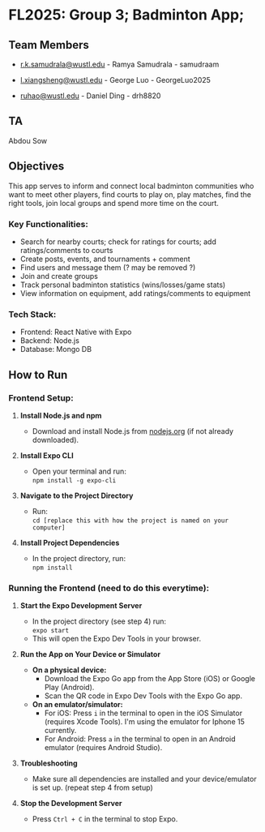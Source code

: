 # FL2025: Group 3; Badminton App;

## Team Members
- r.k.samudrala@wustl.edu - Ramya Samudrala - samudraam

- l.xiangsheng@wustl.edu - George Luo - GeorgeLuo2025

- ruhao@wustl.edu - Daniel Ding - drh8820

## TA
Abdou Sow

## Objectives
This app serves to inform and connect local badminton communities who want to meet other players, find courts to play on, play matches, find the right tools, join local groups and spend more time on the court.

### Key Functionalities: 
- Search for nearby courts; check for ratings for courts; add ratings/comments to courts
- Create posts, events, and tournaments + comment
- Find users and message them (? may be removed ?)
- Join and create groups
- Track personal badminton statistics (wins/losses/game stats)
- View information on equipment, add ratings/comments to equipment

### Tech Stack:
 - Frontend: React Native with Expo
 - Backend: Node.js
 - Database: Mongo DB

## How to Run

### Frontend Setup:
1. **Install Node.js and npm**  
   - Download and install Node.js from [nodejs.org](https://nodejs.org/) (if not already downloaded).

2. **Install Expo CLI**  
   - Open your terminal and run:  
     `npm install -g expo-cli`

4. **Navigate to the Project Directory**  
   - Run:  
     `cd [replace this with how the project is named on your computer]` 

5. **Install Project Dependencies**  
   - In the project directory, run:  
     `npm install`

### Running the Frontend (need to do this everytime):

1. **Start the Expo Development Server**  
   - In the project directory (see step 4) run:  
     `expo start`  
   - This will open the Expo Dev Tools in your browser.

2. **Run the App on Your Device or Simulator**  
   - **On a physical device:**  
     - Download the Expo Go app from the App Store (iOS) or Google Play (Android).
     - Scan the QR code in Expo Dev Tools with the Expo Go app.
   - **On an emulator/simulator:**  
     - For iOS: Press `i` in the terminal to open in the iOS Simulator (requires Xcode Tools). I'm using the emulator for Iphone 15 currently.
     - For Android: Press `a` in the terminal to open in an Android emulator (requires Android Studio).

3. **Troubleshooting**  
   - Make sure all dependencies are installed and your device/emulator is set up. (repeat step 4 from setup) 

4. **Stop the Development Server**  
   - Press `Ctrl + C` in the terminal to stop Expo.